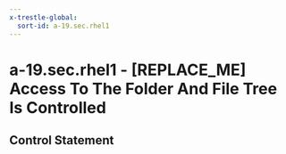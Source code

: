 ```yaml
---
x-trestle-global:
  sort-id: a-19.sec.rhel1
---
```


# a-19.sec.rhel1 - \[REPLACE_ME\] Access To The Folder And File Tree Is Controlled

## Control Statement
